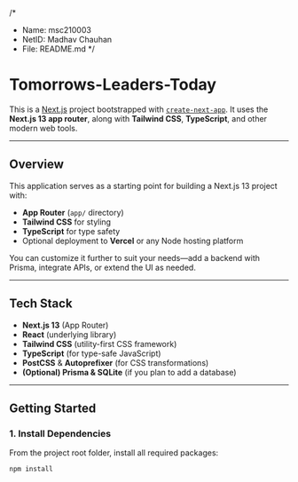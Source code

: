 /*
 * Name: msc210003
 * NetID: Madhav Chauhan
 * File: README.md
 */

# Tomorrows-Leaders-Today

This is a [Next.js](https://nextjs.org) project bootstrapped with [`create-next-app`](https://nextjs.org/docs/app/api-reference/cli/create-next-app). It uses the **Next.js 13 app router**, along with **Tailwind CSS**, **TypeScript**, and other modern web tools.

---

## Overview

This application serves as a starting point for building a Next.js 13 project with:
- **App Router** (`app/` directory)
- **Tailwind CSS** for styling
- **TypeScript** for type safety
- Optional deployment to **Vercel** or any Node hosting platform

You can customize it further to suit your needs—add a backend with Prisma, integrate APIs, or extend the UI as needed.

---

## Tech Stack

- **Next.js 13** (App Router)  
- **React** (underlying library)  
- **Tailwind CSS** (utility-first CSS framework)  
- **TypeScript** (for type-safe JavaScript)  
- **PostCSS** & **Autoprefixer** (for CSS transformations)  
- **(Optional) Prisma & SQLite** (if you plan to add a database)  

---

## Getting Started

### 1. Install Dependencies

From the project root folder, install all required packages:

```bash
npm install

